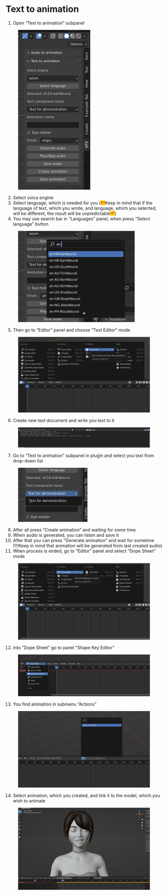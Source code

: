 # Text to animation

1. Open “Text to animation” subpanel

<div align="left">

<figure><img src="../../../.gitbook/assets/Screenshot from 2023-12-11 16-43-54.png" alt="" width="232"><figcaption></figcaption></figure>

</div>

2. Select voice engine
3. Select language, which is needed for you (<mark style="color:red;">**!!!**</mark>Keep in mind that if the language of text, which you wrote, and language, which you selected, will be different, the result will be unpredictable<mark style="color:red;">**!!!**</mark>)
4. You may use search bar in “Languages” panel, when press "Select language" button

<div align="left">

<figure><img src="../../../.gitbook/assets/Screenshot from 2023-12-11 16-46-07.png" alt="" width="375"><figcaption></figcaption></figure>

</div>

5. Then go to “Editor” panel and choose “Text Editor” mode

<div align="left">

<figure><img src="../../../.gitbook/assets/Screenshot from 2023-12-11 16-48-18.png" alt="" width="563"><figcaption></figcaption></figure>

</div>

6. Create new text document and write you text to it

<figure><img src="../../../.gitbook/assets/Screenshot from 2023-12-11 16-51-12.png" alt=""><figcaption></figcaption></figure>

7. Go to “Text to animation” subpanel in plugin and select you text from drop-down list

<div align="left">

<figure><img src="../../../.gitbook/assets/Screenshot from 2023-12-11 16-53-42.png" alt="" width="223"><figcaption></figcaption></figure>

</div>

8. After all press “Create animation” and waiting for some time
9. When audio is generated, you can listen and save it
10. After that you can press “Generate animation” and wait for sometime (!!!Keep in mind that animation will be generated from last created audio)
11. When process is ended, go to “Editor” panel and select “Dope Sheet” mode

<div align="left">

<figure><img src="../../../.gitbook/assets/Screenshot from 2023-12-11 17-19-33.png" alt="" width="563"><figcaption></figcaption></figure>

</div>

12. Into “Dope Sheet” go to panel “Shape Key Editor”

<figure><img src="../../../.gitbook/assets/Screenshot from 2023-12-11 18-24-41.png" alt=""><figcaption></figcaption></figure>

13. You find animation in submenu “Actions”

<div align="left">

<figure><img src="../../../.gitbook/assets/Screenshot from 2023-12-11 18-24-01.png" alt="" width="563"><figcaption></figcaption></figure>

</div>

14. Select animation, which you created, and link it to the model, which you wish to animate

<figure><img src="../../../.gitbook/assets/Screenshot from 2023-12-11 18-39-27.png" alt=""><figcaption></figcaption></figure>

